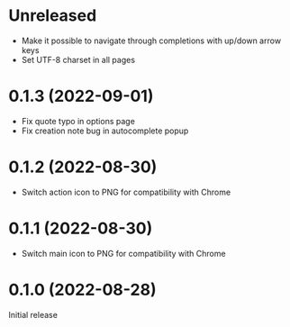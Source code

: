 # Unreleased

- Make it possible to navigate through completions with up/down arrow keys
- Set UTF-8 charset in all pages

# 0.1.3 (2022-09-01)

- Fix quote typo in options page
- Fix creation note bug in autocomplete popup

# 0.1.2 (2022-08-30)

- Switch action icon to PNG for compatibility with Chrome

# 0.1.1 (2022-08-30)

- Switch main icon to PNG for compatibility with Chrome

# 0.1.0 (2022-08-28)

Initial release
